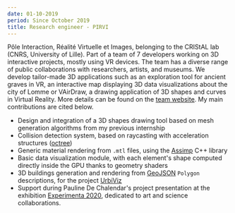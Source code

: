 ```yaml
---
date: 01-10-2019
period: Since October 2019
title: Research engineer - PIRVI
---
```

Pôle Interaction, Réalité Virtuelle et Images, belonging to the CRIStAL lab (CNRS, University of Lille). Part of a team of 7 developers working on 3D interactive projects, mostly using VR devices. The team has a diverse range of public collaborations with researchers, artists, and museums. We develop tailor-made 3D applications such as an exploration tool for ancient graves in VR, an interactive map displaying 3D data visualizations about the city of Lomme or VAirDraw, a drawing application of 3D shapes and curves in Virtual Reality. More details can be found on the [team website](http://cristal.univ-lille.fr/pirvi/pages/presentation/). My main contributions are cited below. 

- Design and integration of a 3D shapes drawing tool based on mesh generation algorithms from my previous internship
- Collision detection system, based on raycasting with acceleration structures ([octree](https://fr.wikipedia.org/wiki/Octree))
- Generic material rendering from `.mtl` files, using the [Assimp](https://github.com/assimp/assimp) C++ library
- Basic data visualization module, with each element's shape computed directly inside the GPU thanks to geometry shaders
- 3D buildings generation and rendering from [GeoJSON](https://geojson.org/) `Polygon` descriptions, for the project [UrbiViz](https://www.youtube.com/watch?v=0uibUiQkgwc)
- Support during Pauline De Chalendar's project presentation at the exhibition [Experimenta 2020](https://www.experimenta.fr/), dedicated to art and science collaborations.

